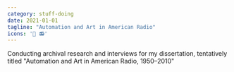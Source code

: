 ```yaml
---
category: stuff-doing
date: 2021-01-01
tagline: "Automation and Art in American Radio"
icons: '🤖 📻'
---
```


Conducting archival research and interviews for my dissertation, tentatively titled "Automation and Art in American Radio, 1950–2010"
